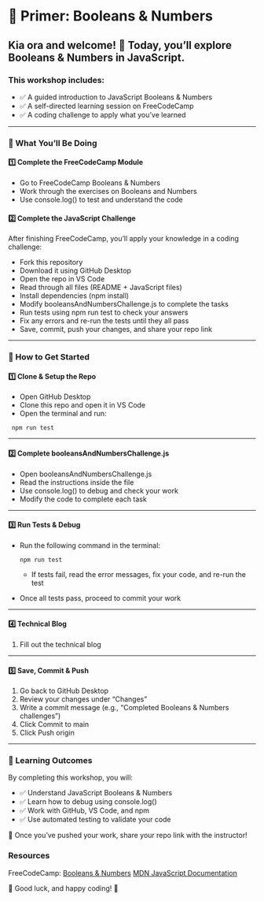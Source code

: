 # 🚀 Primer: Booleans & Numbers

## Kia ora and welcome! 🎉 Today, you’ll explore Booleans & Numbers in JavaScript.

### This workshop includes:
- ✅ A guided introduction to JavaScript Booleans & Numbers
- ✅ A self-directed learning session on FreeCodeCamp
- ✅ A coding challenge to apply what you’ve learned

---

### 📌 What You’ll Be Doing

#### 1️⃣ Complete the FreeCodeCamp Module
- 	Go to FreeCodeCamp Booleans & Numbers
- 	Work through the exercises on Booleans and Numbers
- 	Use console.log() to test and understand the code

#### 2️⃣ Complete the JavaScript Challenge

After finishing FreeCodeCamp, you’ll apply your knowledge in a coding challenge:
- Fork this repository
- Download it using GitHub Desktop
- Open the repo in VS Code
- Read through all files (README + JavaScript files)
- Install dependencies (npm install)
- Modify booleansAndNumbersChallenge.js to complete the tasks
- Run tests using npm run test to check your answers
- Fix any errors and re-run the tests until they all pass
- Save, commit, push your changes, and share your repo link

---

### 🚀 How to Get Started

#### 1️⃣ Clone & Setup the Repo
- Open GitHub Desktop
- Clone this repo and open it in VS Code
- Open the terminal and run:
 ```
  npm run test
 ```


---

#### 2️⃣ Complete booleansAndNumbersChallenge.js
- Open booleansAndNumbersChallenge.js
- Read the instructions inside the file
- Use console.log() to debug and check your work
- Modify the code to complete each task

---

#### 3️⃣ Run Tests & Debug
- Run the following command in the terminal:
    ```
    npm run test
    ```
    - If tests fail, read the error messages, fix your code, and re-run the test

- Once all tests pass, proceed to commit your work

---

#### 4️⃣ Technical Blog
1.	Fill out the technical blog

---

#### 5️⃣ Save, Commit & Push
1.	Go back to GitHub Desktop
2.	Review your changes under “Changes”
3.	Write a commit message (e.g., “Completed Booleans & Numbers challenges”)
4.	Click Commit to main
5.	Click Push origin

---

### 🎯 Learning Outcomes

By completing this workshop, you will:
- ✅ Understand JavaScript Booleans & Numbers
- ✅ Learn how to debug using console.log()
- ✅ Work with GitHub, VS Code, and npm
- ✅ Use automated testing to validate your code

🚀 Once you’ve pushed your work, share your repo link with the instructor!

### Resources

FreeCodeCamp: [Booleans & Numbers](https://www.freecodecamp.org/learn/full-stack-developer/)
[MDN JavaScript Documentation](https://developer.mozilla.org/en-US/docs/Web/JavaScript)

🚀 Good luck, and happy coding! 🎉